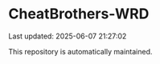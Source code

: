 # CheatBrothers-WRD

Last updated: 2025-06-07 21:27:02

This repository is automatically maintained.
